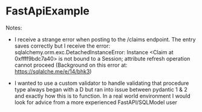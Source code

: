 # FastApiExample

Notes: 

 - I receive a strange error when posting to the /claims endpoint. The entry saves correctly but I receive the error:
 sqlalchemy.orm.exc.DetachedInstanceError: Instance <Claim at 0xffff9bdc7a40> is not bound to a Session; attribute refresh operation cannot proceed (Background on this error at: https://sqlalche.me/e/14/bhk3)

 - I wanted to use a custom validator to handle validating that procedure type always began with a D but ran into issue between pydantic 1 & 2 and exactly how this is to function. In a real world environment I would look for advice from a more experienced FastAPI/SQLModel user




